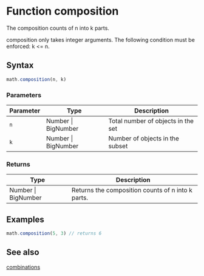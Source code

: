 <!-- Note: This file is automatically generated from source code comments. Changes made in this file will be overridden. -->

# Function composition

The composition counts of n into k parts.

composition only takes integer arguments.
The following condition must be enforced: k <= n.


## Syntax

```js
math.composition(n, k)
```

### Parameters

Parameter | Type | Description
--------- | ---- | -----------
`n` | Number &#124; BigNumber | Total number of objects in the set
`k` | Number &#124; BigNumber | Number of objects in the subset

### Returns

Type | Description
---- | -----------
Number &#124; BigNumber | Returns the composition counts of n into k parts.


## Examples

```js
math.composition(5, 3) // returns 6
```


## See also

[combinations](combinations.md)
